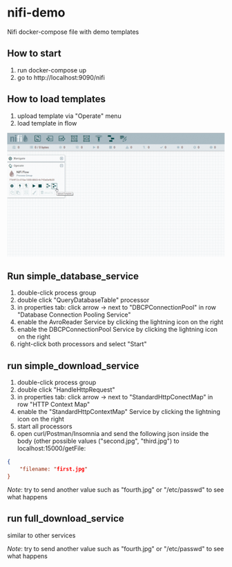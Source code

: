 # nifi-demo
Nifi docker-compose file with demo templates

## How to start

1. run docker-compose up
1. go to http://localhost:9090/nifi

## How to load templates

1. upload template via "Operate" menu
1. load template in flow

![](template_import.gif)


## Run simple\_database\_service

1. double-click process group
1. double click "QueryDatabaseTable" processor
1. in properties tab: click arrow -> next to "DBCPConnectionPool" in row "Database Connection Pooling Service"
1. enable the AvroReader Service by clicking the lightning icon on the right
1. enable the DBCPConnectionPool Service by clicking the lightning icon on the right
1. right-click both processors and select "Start"



## run simple\_download\_service

1. double-click process group
1. double click "HandleHttpRequest"
1. in properties tab:  click arrow -> next to "StandardHttpConectMap" in row "HTTP Context Map"
1. enable the "StandardHttpContextMap" Service by clicking the lightning icon on the right
1. start all processors
1. open curl/Postman/Insomnia and send the following json inside the body (other possible values ("second.jpg", "third.jpg") to localhost:15000/getFile:


```json
{
	"filename: "first.jpg"
}

```

*Note*: try to send another value such as "fourth.jpg" or "/etc/passwd" to see what happens

## run full\_download\_service

similar to other services

*Note*: try to send another value such as "fourth.jpg" or "/etc/passwd" to see what happens
